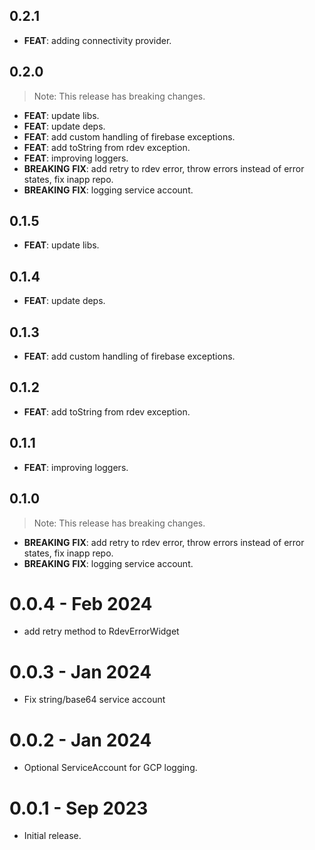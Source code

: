 ## 0.2.1

 - **FEAT**: adding connectivity provider.

## 0.2.0

> Note: This release has breaking changes.

 - **FEAT**: update libs.
 - **FEAT**: update deps.
 - **FEAT**: add custom handling of firebase exceptions.
 - **FEAT**: add toString from rdev exception.
 - **FEAT**: improving loggers.
 - **BREAKING** **FIX**: add retry to rdev error, throw errors instead of error states, fix inapp repo.
 - **BREAKING** **FIX**: logging service account.

## 0.1.5

 - **FEAT**: update libs.

## 0.1.4

 - **FEAT**: update deps.

## 0.1.3

 - **FEAT**: add custom handling of firebase exceptions.

## 0.1.2

 - **FEAT**: add toString from rdev exception.

## 0.1.1

 - **FEAT**: improving loggers.

## 0.1.0

> Note: This release has breaking changes.

 - **BREAKING** **FIX**: add retry to rdev error, throw errors instead of error states, fix inapp repo.
 - **BREAKING** **FIX**: logging service account.

# 0.0.4 - Feb 2024

- add retry method to RdevErrorWidget

# 0.0.3 - Jan 2024

- Fix string/base64 service account

# 0.0.2 - Jan 2024

- Optional ServiceAccount for GCP logging.

# 0.0.1 - Sep 2023

- Initial release.
